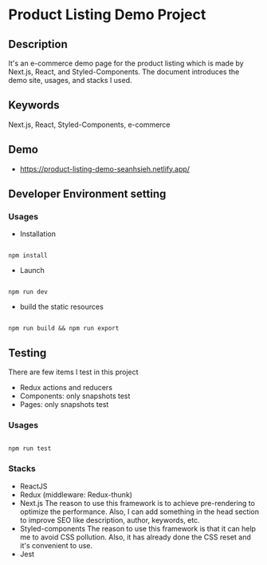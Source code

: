 # Product Listing Demo Project
## Description
It's an e-commerce demo page for the product listing which is made by Next.js, React, and Styled-Components. The document introduces the demo site, usages, and stacks I used.

## Keywords
Next.js, React, Styled-Components, e-commerce

## Demo
* https://product-listing-demo-seanhsieh.netlify.app/

## Developer Environment setting
### Usages

* Installation

```

npm install

```

* Launch

```

npm run dev

```

* build the static resources

```

npm run build && npm run export

```

## Testing
There are few items I test in this project
* Redux actions and reducers
* Components: only snapshots test
* Pages: only snapshots test

### Usages

```

npm run test

```

### Stacks
* ReactJS
* Redux (middleware: Redux-thunk)
* Next.js
The reason to use this framework is to achieve pre-rendering to optimize the performance. Also, I can add something in the head section to improve SEO like description, author, keywords, etc.
* Styled-components
The reason to use this framework is that it can help me to avoid CSS pollution. Also, it has already done the CSS reset and it's convenient to use.
* Jest
